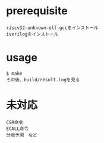 # prerequisite
    riscv32-unknown-elf-gccをインストール
    iverilogをインストール

# usage
    $ make
    その後、build/result.logを見る

# 未対応
    CSR命令
    ECALL命令
    分岐予測　など